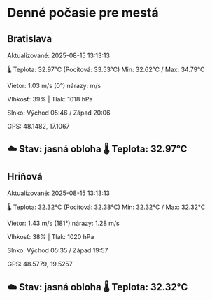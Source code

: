 ﻿# Denné počasie pre mestá

## Bratislava
Aktualizované: 2025-08-15 13:13:13

🌡️ Teplota: 32.97°C 
(Pocitová: 33.53°C)
Min: 32.62°C / Max: 34.79°C

Vietor: 1.03 m/s    (0°) 
nárazy:  m/s

Vlhkosť: 39% | Tlak: 1018 hPa

Slnko: Východ 05:46 / Západ 20:06

GPS: 48.1482, 17.1067

☁️ Stav: jasná obloha        🌡️ Teplota: 32.97°C
---

## Hriňová
Aktualizované: 2025-08-15 13:13:13

🌡️ Teplota: 32.32°C 
(Pocitová: 32.38°C)
Min: 32.32°C / Max: 32.32°C

Vietor: 1.43 m/s (181°)
nárazy: 1.28 m/s

Vlhkosť: 38% | Tlak: 1020 hPa

Slnko: Východ 05:35 / Západ 19:57

GPS: 48.5779, 19.5257

☁️ Stav: jasná obloha        🌡️ Teplota: 32.32°C
---
